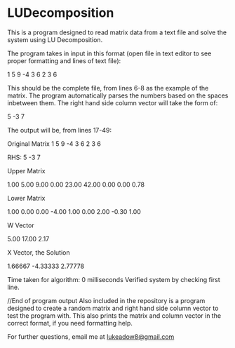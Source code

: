 # LUDecomposition
This is a program designed to read matrix data from a text file and solve the system using LU Decomposition.

The program takes in input in this format (open file in text editor to see proper formatting and lines of text file):

1 5 9
-4 3 6
2 3 6

This should be the complete file, from lines 6-8 as the example of the matrix. The program automatically parses the 
numbers based on the spaces inbetween them. The right hand side column vector will take the form of:

5 -3 7

The output will be, from lines 17-49:

Original Matrix
 1 5 9
 -4 3 6
 2 3 6

RHS:  5 -3 7

Upper Matrix

1.00 5.00 9.00 
0.00 23.00 42.00 
0.00 0.00 0.78 

Lower Matrix

1.00 0.00 0.00 
-4.00 1.00 0.00 
2.00 -0.30 1.00 

W Vector

5.00 
17.00 
2.17 

X Vector, the Solution

1.66667 
-4.33333 
2.77778 

Time taken for algorithm: 0 milliseconds
Verified system by checking first line.

//End of program output
Also included in the repository is a program designed to create a random matrix and right hand side column vector
to test the program with. This also prints the matrix and column vector in the correct format, if you need
formatting help.

For further questions, email me at lukeadow8@gmail.com
